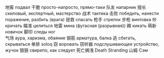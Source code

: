 地窖 подвал
干脆 просто-напросто, прямо-таки
队友 напарник
擅长 скиловый, экспертный, мастерство
战术 тактика
击败 победить, нанести поражение, разбить (врага)
拯救 спасать
枪手 стрелок
步枪 винтовка
吵 кричать
瞄准 целиться
地雷 мина (фугасная (разрывная))
踢 кикать
萌新 новичок
脚印 следы ног  
气场 аура, харизма, обаяние
钢筋 арматура, балка
逃 сбегать, скрываться
单排 soloq
窃 воровать
窃听器 подслушивающее устройство, жучок
狠狠 свирепо, как следует
死亡搁浅 Death Stranding
山姆 Сэм
